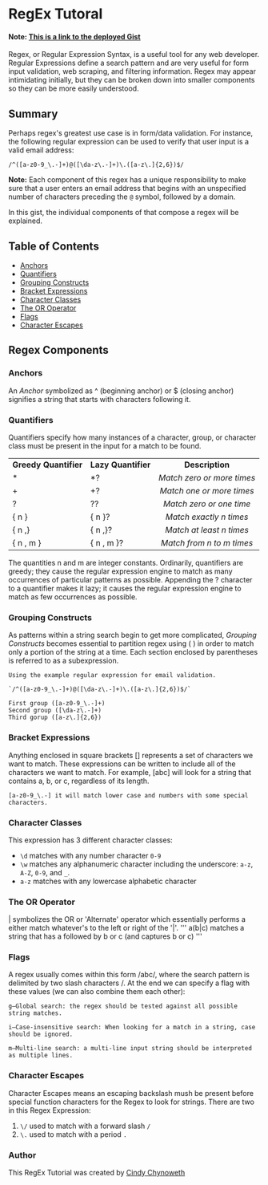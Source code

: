 # RegEx Tutoral

#### **Note:** <a href=""> This is a link to the deployed Gist </a>

Regex, or Regular Expression Syntax, is a useful tool for any web developer. Regular Expressions define a search pattern and are very useful for form input validation, web scraping, and filtering information. Regex may appear intimidating initially, but they can be broken down into smaller components so they can be more easily understood.

## Summary

Perhaps regex's greatest use case is in form/data validation. For instance, the following regular expression can be used to verify that user input is a valid email address:

`/^([a-z0-9_\.-]+)@([\da-z\.-]+)\.([a-z\.]{2,6})$/`

**Note:** Each component of this regex has a unique responsibility to make sure that a user enters an email address that begins with an unspecified number of characters preceding the `@` symbol, followed by a domain.

In this gist, the individual components of that compose a regex will be explained.

## Table of Contents

- [Anchors](#anchors)
- [Quantifiers](#quantifiers)
- [Grouping Constructs](#grouping-constructs)
- [Bracket Expressions](#bracket-expressions)
- [Character Classes](#character-classes)
- [The OR Operator](#the-or-operator)
- [Flags](#flags)
- [Character Escapes](#character-escapes)

## Regex Components

### **Anchors**

An *Anchor* symbolized as ^ (beginning anchor) or $ (closing anchor) signifies a string that starts with characters following it.

### **Quantifiers**

Quantifiers specify how many instances of a character, group, or character class must be present in the input for a match to be found.

<table width="100">
<tr>
<td align='center'> <strong>Greedy Quantifier </strong></td>
<td align='center'> <strong>Lazy Quantifier</strong> </td>
<td align='center'> <strong>Description</strong></td>
</tr>
<tr>
<td> * </td>
<td> *? </td>
<td align='center'> <em> Match zero or more times </em></td>
</tr>
<tr>
<td> + </td>
<td> +? </td>
<td align='center'> <em> Match one or more times </em></td>
</tr>
<tr>
<td> ? </td>
<td> ?? </td>
<td align='center'> <em> Match zero or one time </em></td>
</tr>
<tr>
<td> { n } </td>
<td> { n }? </td>
<td align='center'> <em> Match exactly n times </em></td>
</tr>
<tr>
<td> { n ,} </td>
<td> { n ,}? </td>
<td align='center'> <em> Match at least n times </em></td>
</tr>
<tr>
<td> { n , m } </td>
<td> { n , m }? </td>
<td align='center'> <em> Match from n to m times </em></td>
</tr>
</table>

The quantities n and m are integer constants. Ordinarily, quantifiers are greedy; they cause the regular expression engine to match as many occurrences of particular patterns as possible. Appending the ? character to a quantifier makes it lazy; it causes the regular expression engine to match as few occurrences as possible. 

### **Grouping Constructs**

As patterns within a string search begin to get more complicated, *Grouping Constructs* becomes essential to partition regex using ( ) in order to match only a portion of the string at a time. Each section enclosed by parentheses is referred to as a subexpression.
```
Using the example regular expression for email validation.

`/^([a-z0-9_\.-]+)@([\da-z\.-]+)\.([a-z\.]{2,6})$/`

First group ([a-z0-9_\.-]+) 
Second group ([\da-z\.-]+)
Third gorup ([a-z\.]{2,6})
```

### **Bracket Expressions**

Anything enclosed in square brackets [] represents a set of characters we want to match. These expressions can be written to include all of the characters we want to match. For example, [abc] will look for a string that contains a, b, or c, regardless of its length.

```
[a-z0-9_\.-] it will match lower case and numbers with some special characters.
```

### **Character Classes**

This expression has 3 different character classes:

- ```\d``` matches with any number character ```0-9```
- ```\w``` matches any alphanumeric character including the underscore: ```a-z```, ```A-Z```, ```0-9```, and ```_```.
- ```a-z``` matches with any lowercase alphabetic character

### **The OR Operator**
| symbolizes the OR or 'Alternate' operator which essentially performs a either match whatever's to the left or right of the '|'. 
'''
a(b|c)     matches a string that has a followed by b or c (and captures b or c)
'''
### **Flags**
A regex usually comes within this form /abc/, where the search pattern is delimited by two slash characters /. At the end we can specify a flag with these values (we can also combine them each other):
```
g—Global search: the regex should be tested against all possible string matches.

i—Case-insensitive search: When looking for a match in a string, case should be ignored.

m—Multi-line search: a multi-line input string should be interpreted as multiple lines.
```

### **Character Escapes**
Character Escapes means an escaping backslash mush be present before special function characters for the Regex to look for strings. There are two in this Regex Expression:

1. ```\/``` used to match with a forward slash ```/```
2. ```\.``` used to match with a period ```.```

### **Author**

This RegEx Tutorial was created by <a href="https://github.com/Cinderbeast">Cindy Chynoweth</a>

